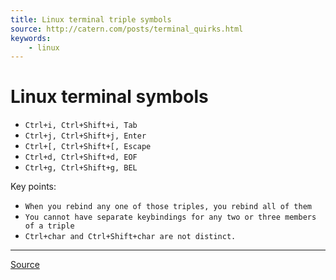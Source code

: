 ```yaml
---
title: Linux terminal triple symbols
source: http://catern.com/posts/terminal_quirks.html
keywords:
    - linux
---
```


# Linux terminal symbols

* `Ctrl+i, Ctrl+Shift+i, Tab`
* `Ctrl+j, Ctrl+Shift+j, Enter`
* `Ctrl+[, Ctrl+Shift+[, Escape`
* `Ctrl+d, Ctrl+Shift+d, EOF`
* `Ctrl+g, Ctrl+Shift+g, BEL`

Key points:

* `When you rebind any one of those triples, you rebind all of them`
* `You cannot have separate keybindings for any two or three members of a triple`
* `Ctrl+char and Ctrl+Shift+char are not distinct.`

----

[Source](http://catern.com/posts/terminal_quirks.html)
